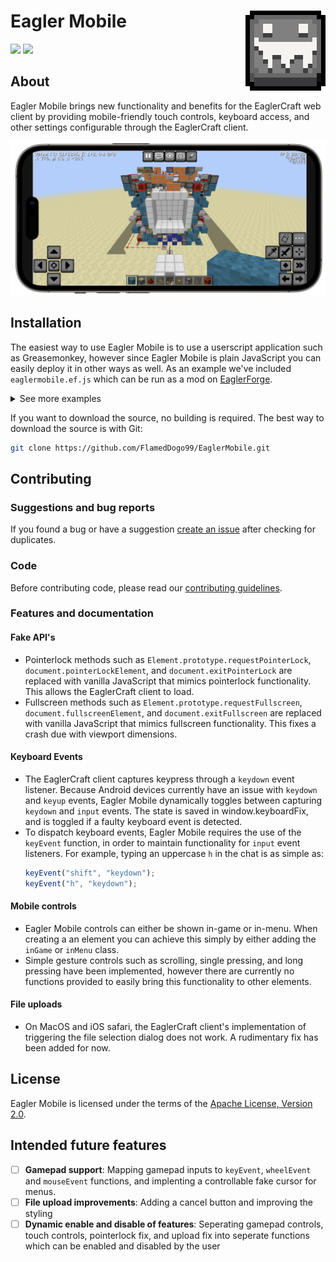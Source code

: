 # <img src="images/logo128.png" alt="Eagler Mobile Logo" align="right" width="128px"></img>Eagler Mobile



[![](https://img.shields.io/github/v/release/FlamedDogo99/EaglerMobile?style=flat-square&logo=github&logoColor=white&label=GitHub&color=181717)](https://github.com/FlamedDogo99/EaglerMobile/releases)
[![](https://img.shields.io/github/license/FlamedDogo99/EaglerMobile?style=flat-square)](https://github.com/FlamedDogo99/EaglerMobile/blob/main/LICENSE)

## About

Eagler Mobile brings new functionality and benefits for the EaglerCraft web client by providing mobile-friendly touch controls, keyboard access, and other settings configurable through the EaglerCraft client. 

<div align="center">

![Eagler Mobile Screenshot](images/preview.png)

</div>

## Installation

The easiest way to use Eagler Mobile is to use a userscript application such as Greasemonkey, however since Eagler Mobile is plain JavaScript you can easily deploy it in other ways as well. As an example we've included `eaglermobile.ef.js` which can be run as a mod on [EaglerForge](https://github.com/eaglerforge/EaglerForge).

<details>
<summary>See more examples</summary>

---

1. **Self hosted**

If you are hosting the EaglerCraft client on your own server, you can include the mobile script in the `index.html` folder as a script.

```js
<script type="text/javascript" src="yourDirectory/eaglermobile.user.js"></script>

```

2. **Other userscript applications**

Non-mobile browsers:
 - Chrome, FireFox, Safari, Edge, Opera Next, Microsoft Edge: [Tampermonkey](https://www.tampermonkey.net)

iOS:
- Safari: [Userscripts](https://apps.apple.com/us/app/userscripts/id1463298887)
- Orion: [Tampermonkey](https://www.tampermonkey.net)

Android:
- FireFox: [Tampermonkey](https://www.tampermonkey.net)
- Kiwi Browser: [Tampermonkey](https://www.tampermonkey.net)

---

</details>

If you want to download the source, no building is required. The best way to download the source is with Git:

```sh
git clone https://github.com/FlamedDogo99/EaglerMobile.git
```
## Contributing

### Suggestions and bug reports

If you found a bug or have a suggestion [create an issue](https://github.com/FlamedDogo99/EaglerMobile/issues/new/choose) after checking for duplicates.

### Code

Before contributing code, please read our [contributing guidelines](https://github.com/FlamedDogo99/EaglerMobile/blob/main/.github/CONTRIBUTING.md).

### Features and documentation
#### Fake API's
- Pointerlock methods such as `Element.prototype.requestPointerLock`, `document.pointerLockElement`, and `document.exitPointerLock` are replaced with vanilla JavaScript that mimics pointerlock functionality. This allows the EaglerCraft client to load.
- Fullscreen methods such as `Element.prototype.requestFullscreen`, `document.fullscreenElement`, and `document.exitFullscreen` are replaced with vanilla JavaScript that mimics fullscreen functionality. This fixes a crash due with viewport dimensions.

#### Keyboard Events
- The EaglerCraft client captures keypress through a `keydown` event listener. Because Android devices currently have an issue with `keydown` and `keyup` events, Eagler Mobile dynamically toggles between capturing `keydown` and `input` events. The state is saved in window.keyboardFix, and is toggled if a faulty keyboard event is detected.
- To dispatch keyboard events, Eagler Mobile requires the use of the `keyEvent` function, in order to maintain functionality for `input` event listeners. For example, typing an uppercase `h` in the chat is as simple as:
  ```js
  keyEvent("shift", "keydown"); 
  keyEvent("h", "keydown");
  ```
#### Mobile controls
- Eagler Mobile controls can either be shown in-game or in-menu. When creating a an element you can achieve this simply by either adding the `inGame` or `inMenu` class.
- Simple gesture controls such as scrolling, single pressing, and long pressing have been implemented, however there are currently no functions provided to easily bring this functionality to other elements.

#### File uploads
- On MacOS and iOS safari, the EaglerCraft client's implementation of triggering the file selection dialog does not work. A rudimentary fix has been added for now.

## License

Eagler Mobile is licensed under the terms of the [Apache License, Version 2.0](https://github.com/FlamedDogo99/EaglerMobile/blob/main/LICENSE).

## Intended future features
- [ ] **Gamepad support**: Mapping gamepad inputs to `keyEvent`, `wheelEvent` and `mouseEvent` functions, and implenting a controllable fake cursor for menus.
- [ ] **File upload improvements**: Adding a cancel button and improving the styling
- [ ] **Dynamic enable and disable of features**: Seperating gamepad controls, touch controls, pointerlock fix, and upload fix into seperate functions which can be enabled and disabled by the user 
